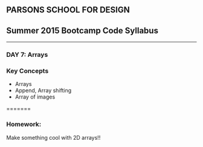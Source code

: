## PARSONS SCHOOL FOR DESIGN
## Summer 2015 Bootcamp Code Syllabus
-------------------------------------------------------------------

### DAY 7: Arrays

### Key Concepts

* Arrays
* Append, Array shifting
* Array of images

=======

### Homework:

Make something cool with 2D arrays!!



